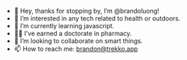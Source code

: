 - 👋 Hey, thanks for stopping by, I’m @brandoluong!
- 👀 I’m interested in any tech related to health or outdoors.
- 🌱 I’m currently learning javascript.
- 👨‍⚕️ I've earned a doctorate in pharmacy. 
- 🤝 I’m looking to collaborate on smart things. 
- 📫 How to reach me: brandon@trekko.app

<!---
brandoluong/brandoluong is a ✨ special ✨ repository because its `README.md` (this file) appears on your GitHub profile.
You can click the Preview link to take a look at your changes.
--->
